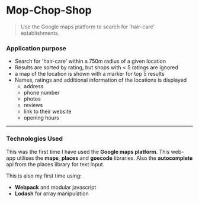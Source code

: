 # Mop-Chop-Shop

> Use the Google maps platform to search for 'hair-care' establishments.

### Application purpose
* Search for 'hair-care' within a 750m radius of a given location
* Results are sorted by rating, but shops with < 5 ratings are ignored
* a map of the location is shown with a marker for top 5 results
* Names, ratings and additional information of the locations is displayed
	* address
	* phone number
	* photos
	* reviews
	* link to their website
	* opening hours
---

### Technologies Used
This was the first time I have used the **Google maps platform**.  This web-app utilises the **maps**, **places** and **goecode** libraries.  Also the **autocomplete** api from the places library for text input.  

This is also my first time using:
* **Webpack** and modular javascript
* **Lodash** for array manipulation
